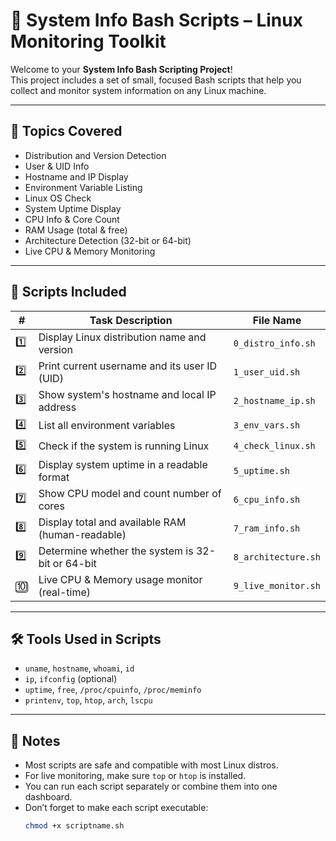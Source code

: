 # 🐧 System Info Bash Scripts – Linux Monitoring Toolkit

Welcome to your **System Info Bash Scripting Project**!  
This project includes a set of small, focused Bash scripts that help you collect and monitor system information on any Linux machine.

---

## 📘 Topics Covered

- Distribution and Version Detection  
- User & UID Info  
- Hostname and IP Display  
- Environment Variable Listing  
- Linux OS Check  
- System Uptime Display  
- CPU Info & Core Count  
- RAM Usage (total & free)  
- Architecture Detection (32-bit or 64-bit)  
- Live CPU & Memory Monitoring

---

## 🔹 Scripts Included

| #   | Task Description                                               | File Name                  |
|-----|----------------------------------------------------------------|----------------------------|
| 1️⃣ | Display Linux distribution name and version                    | `0_distro_info.sh`         |
| 2️⃣ | Print current username and its user ID (UID)                  | `1_user_uid.sh`            |
| 3️⃣ | Show system's hostname and local IP address                   | `2_hostname_ip.sh`         |
| 4️⃣ | List all environment variables                                | `3_env_vars.sh`            |
| 5️⃣ | Check if the system is running Linux                          | `4_check_linux.sh`         |
| 6️⃣ | Display system uptime in a readable format                    | `5_uptime.sh`              |
| 7️⃣ | Show CPU model and count number of cores                      | `6_cpu_info.sh`            |
| 8️⃣ | Display total and available RAM (human-readable)              | `7_ram_info.sh`            |
| 9️⃣ | Determine whether the system is 32-bit or 64-bit              | `8_architecture.sh`        |
| 🔟  | Live CPU & Memory usage monitor (real-time)                   | `9_live_monitor.sh`       |

---

## 🛠 Tools Used in Scripts

- `uname`, `hostname`, `whoami`, `id`  
- `ip`, `ifconfig` (optional)  
- `uptime`, `free`, `/proc/cpuinfo`, `/proc/meminfo`  
- `printenv`, `top`, `htop`, `arch`, `lscpu`  

---

## 📎 Notes

- Most scripts are safe and compatible with most Linux distros.  
- For live monitoring, make sure `top` or `htop` is installed.  
- You can run each script separately or combine them into one dashboard.  
- Don’t forget to make each script executable:  
  ```bash
  chmod +x scriptname.sh
